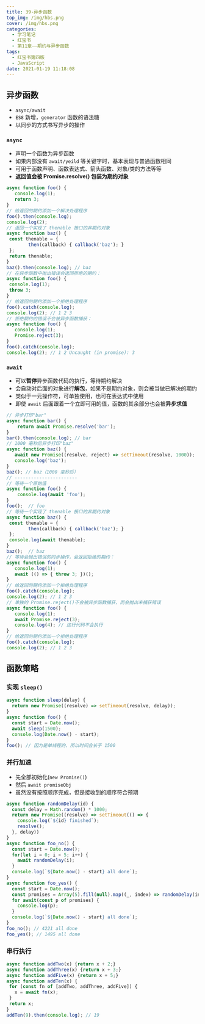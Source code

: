 ```yaml
---
title: 39-异步函数
top_img: /img/hbs.png
cover: /img/hbs.png
categories:
  - 学习笔记
  - 红宝书
  - 第11章——期约与异步函数
tags:
  - 红宝书第四版
  - JavaScript
date: 2021-01-19 11:18:08
---
```


## 异步函数

- `async/await`
- `ES8` 新增，`generator` 函数的语法糖
- 以同步的方式书写异步的操作

### `async`

- 声明一个函数为异步函数
- 如果内部没有 `await/yeild` 等关键字时，基本表现与普通函数相同
- 可用于函数声明、函数表达式、箭头函数、对象/类的方法等等
- **返回值会被 Promise.resolve() 包装为期约对象**

```js
async function foo() {
   console.log(1);
   return 3;
}
// 给返回的期约添加一个解决处理程序
foo().then(console.log);
console.log(2); 
// 返回一个实现了 thenable 接口的非期约对象
async function baz() {
 const thenable = {
 		then(callback) { callback('baz'); }
 };
 return thenable;
}
baz().then(console.log); // baz
// 在异步函数中抛出错误会返回拒绝的期约：
async function foo() {
 console.log(1);
 throw 3;
}
// 给返回的期约添加一个拒绝处理程序
foo().catch(console.log);
console.log(2); // 1 2 3
// 拒绝期约的错误不会被异步函数捕获：
async function foo() {
   console.log(1);
   Promise.reject(3);
}
foo().catch(console.log);
console.log(2); // 1 2 Uncaught (in promise): 3 
```

### `await`

- 可以**暂停**异步函数代码的执行，等待期约解决
- 会自动对后面的对象进行**解包**，如果不是期约对象，则会被当做已解决的期约
- 类似于一元操作符，可单独使用，也可在表达式中使用
- 即使 `await` 后面跟着一个立即可用的值，函数的其余部分也会被**异步求值**

```js
// 异步打印"bar"
async function bar() {
 	return await Promise.resolve('bar');
}
bar().then(console.log); // bar
// 1000 毫秒后异步打印"baz"
async function baz() {
   await new Promise((resolve, reject) => setTimeout(resolve, 1000));
   console.log('baz');
}
baz(); // baz（1000 毫秒后）
// -----------------------
// 等待一个原始值
async function foo() {
 	console.log(await 'foo');
}
foo();  // foo
// 等待一个实现了 thenable 接口的非期约对象
async function baz() {
 const thenable = {
 		then(callback) { callback('baz'); }
 };
 console.log(await thenable);
}
baz();  // baz 
// 等待会抛出错误的同步操作，会返回拒绝的期约：
async function foo() {
   console.log(1);
   await (() => { throw 3; })();
}
// 给返回的期约添加一个拒绝处理程序
foo().catch(console.log);
console.log(2); // 1 2 3
// 单独的 Promise.reject()不会被异步函数捕获，而会抛出未捕获错误
async function foo() {
   console.log(1);
   await Promise.reject(3);
   console.log(4); // 这行代码不会执行
}
// 给返回的期约添加一个拒绝处理程序
foo().catch(console.log);
console.log(2); // 1 2 3
```

## 函数策略

### 实现 `sleep()`

```js
async function sleep(delay) {
  return new Promise((resolve) => setTimeout(resolve, delay));
}
async function foo() {
  const start = Date.now();
  await sleep(1500);
  console.log(Date.now() - start);
}
foo(); // 因为是单线程的，所以时间会长于 1500
```

### 并行加速

- 先全部初始化(`new Promise()`)
- 然后 `await promiseObj`
- 虽然没有按照顺序完成，但是接收到的顺序符合预期

```js
async function randomDelay(id) {
  const delay = Math.random() * 1000;
  return new Promise((resolve) => setTimeout(() => {
    console.log(`${id} finished`);
    resolve();
  }, delay))
}
async function foo_no() {
  const start = Date.now();
  for(let i = 0; i < 5; i++) {
    await randomDelay(i);
  }
  console.log(`${Date.now() - start} all done`);
}
async function foo_yes() {
  const start = Date.now();
  const promises = Array(5).fill(null).map((_, index) => randomDelay(index));
  for await(const p of promises) {
    console.log(p);
  }
  console.log(`${Date.now() - start} all done`);
}
foo_no(); // 4221 all done
foo_yes(); // 1495 all done
```

### 串行执行

```js
async function addTwo(x) {return x + 2;}
async function addThree(x) {return x + 3;}
async function addFive(x) {return x + 5;}
async function addTen(x) {
 for (const fn of [addTwo, addThree, addFive]) {
   x = await fn(x);
 }
 return x;
}
addTen(9).then(console.log); // 19 
```

